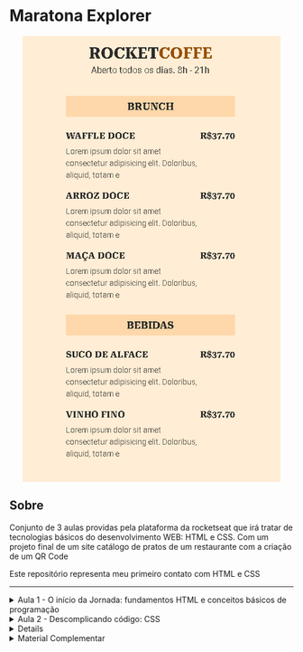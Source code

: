 # Maratona Explorer

<img src="/project.PNG" alt="Project Preview" style="display: block; margin-left: auto; margin-right: auto;"/>

## Sobre
Conjunto de 3 aulas providas pela plataforma da rocketseat que irá tratar de tecnologias básicos do desenvolvimento WEB: HTML e CSS. Com um projeto final de um site catálogo de pratos de um restaurante com a criação de um QR Code

Este repositório representa meu primeiro contato com HTML e CSS

---

<details>
<summary> Aula 1 - O início da Jornada: fundamentos HTML e conceitos básicos de programação </summary>
  <p>

- O que é front-end?
    
    É a parte responsável pela interação com o usuário, onde na web por exemplo, será exibido o HTML, CSS, Js, imagens, etc
    
- O que é back-end?
    
    Se refere à parte estrutural de uma aplicação, que fica em um computador instalado com um SO de servidor
    
- Como o front-end e o back-end se comunicam?
    
    Através da comunicação de dados entre cliente-servidor, que de maneira simples, o cliente faz uma requisição e o servidor manda uma resposta sobre aquele pedido 
    
- Tecnologias Front-End
    - O que é o HTML?
        
        Hyper Markup Text Language - linguagem de estruturação dos textos e imagens em uma página web, bem como personalizações básicas de texto
        
        - O que são tags?
            
            São divisões/categorias que o texto pode ter. Todas elas estão em [Tags e Atributos HTML](https://www.notion.so/Tags-e-Atributos-HTML-136ff13b6a194832b856174ff41fc6e3) 
            
            ```html
            <a> </a> <!-- tag de hyper link -->
            <tag> </tag> <!-- sintaxe -->
            ```
            
        - O que são atributos?
            
            São informações adicionais que passamos para as tags
            
            ```html
            <a nomedoatributo="conteúdo do atributo">conteúdo</a>
            ```
            
        - Qual a sintaxe de um comentário?
            
            ```html
            <!-- Sintaxe de comentário -->
            <!--
            Lorem ipsum
            Lorem ipsum
            Lorem ipsum
            -->
            ```
            
    - O que é o CSS?
        
        Cascate Style Sheet (Folha de Estilos em Cascata) - é uma linguagem de estilo utilizada para personalizar o HTML
        
    - O que é o Javascript?
        
        Linguagem de programação utilizada pelos browsers empregada em eventos de interação com o usuário nas páginas web entre outros
        
- Tecnologias Back-End
    - Node JS
        
        Tecnologia JS - ambiente de execução de javascript ao lado de servidor (server side)
        
    - SQL
        
        Structured Query Language - (Linguagem de Consulta Estruturada). Linguagem de programação para manipulação de bases de dados
        
        - O que é uma base de dados? (Obs.: inf estruturadas)
            
            É uma coleção organizada de informações estruturadas/É um grupo de dados 
            
        - Qual a diferença entre SQL e MySQL
            
            SQL é uma linguagem utilizada para manipular base de dados. MySQL já é uma plataforma que utiliza SQL para gerenciar base de dados relacionais 
            
        - O que é uma base de dados relacional?
            
            É uma base de dados estruturada em formato de tabela com linhas e colunas
  </p>
</details>

<details> <summary>Aula 2 - Descomplicando código: CSS </summary>
    <p>

- Pra que serve o CSS?
    
    Ele serve para adicionar personalização ao HTML, uma apresentação visual melhor
    
- Como adiciona o CSS no HTML?
    
    ```css
    <head>
    	<link rel="stylesheet" href="exemplo.css"
    </head>
    ```
    
- Quais são os princípios do CSS?
    - **Cascading/cascata:** ordem de prioridade de baixo para cima, mais importante para menos importante, com a última sendo a mais importante
    - **Especificidade:** o nível de especificidade do seletor dita também a prevalência entre personalização de um seletor e outro
    - **Box Model:** todo elemento HTML é como se fosse uma caixa, com propriedades de altura, espaçamento interno e externo, etc
        
        ![https://upload.wikimedia.org/wikipedia/commons/7/7a/Boxmodell-detail.png](https://upload.wikimedia.org/wikipedia/commons/7/7a/Boxmodell-detail.png)
        
- O que é uma declaração?
    
    É um pedaço de código que serve para especificar o elemento HTML que terá uma personalização
    
- Sintaxe
    - Qual a sintaxe de uma declaração?
        
        Seletor, abre chaves, propriedade, valor, fecha chaves
        
        ```css
        seletor {
        propriedade: valor;
        }
        ```
        
    - Como é um comentário?
        
        ```css
        /*  COMENTÁRIO */
        ```
        
    - Como é estruturado o CSS?
        
        É organizado em **cascatas:** isto é. as declarações são classificadas em ordem de prioridade de menos à a maior relevância, de cima para baixo, seja entre as declarações ou as propriedades e **prioridades:** especificidade do seletetor
        
    - Quais são os seletores no CSS?
        - Elemento
        - Classe
        - ID
            
            ```css
            elemento {
            /* peso 10*/
            }
            
            .class {
            /* peso 10*/
            }
            #id {
            /* peso 100 */
            }
            ```
            
    - Nomenclatura de seletores
    </p>
</details>

<details> 
    <p>
        - [ ]  Como instalar o VS Code
        - [ ]  Funcionamento básico do GIT
        - [ ]  Deploy no Netlify
    </p>
</details>

<details> <summary> Material Complementar</summary>
<p>
    - Link do projeto: [figma](https://www.figma.com/community/file/1138209866997102496)
    - ![Aula 01](https://www.notion.so/4e59506b90d74964bd5c5d4840e99b25)
    - ![Aula 02](https://www.notion.so/491d96a951394926906bd736deaf830b)
    - ![Aula 03](https://www.notion.so/33dd21cd310b4a86b9f278e4021b4bf8)
</p>
</details>
